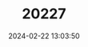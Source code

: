 ---
title: "20227"
category: "Silurus mento"
draft: false
date: 2024-02-22 13:03:50
languages:
  English: ["Kunming Catfish", "Kunming-lake Catfish"]
  Chinese: ["Kunming Nian", "Nian Yu"]
---